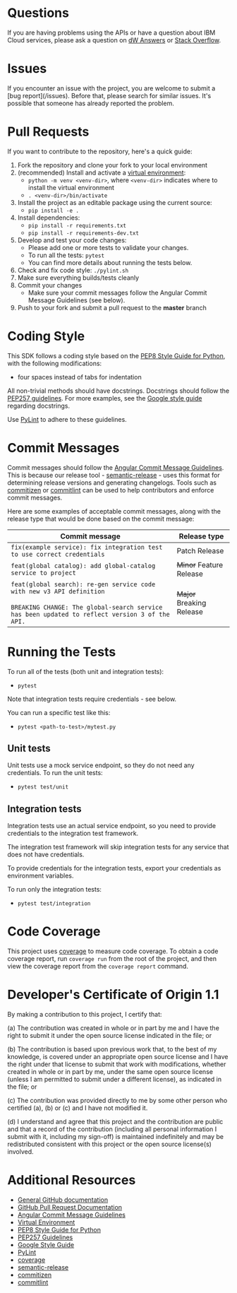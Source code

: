 # Questions
If you are having problems using the APIs or have a question about IBM Cloud services, please ask a question on
[dW Answers](https://developer.ibm.com/answers/questions/ask/?topics=ibm-cloud)
or [Stack Overflow](http://stackoverflow.com/questions/ask?tags=ibm-cloud).

# Issues
If you encounter an issue with the project, you are welcome to submit a
[bug report](<github-repo-url>/issues).
Before that, please search for similar issues. It's possible that someone has already reported the problem.

# Pull Requests
If you want to contribute to the repository, here's a quick guide:
  1. Fork the repository and clone your fork to your local environment
  2. (recommended) Install and activate a [virtual environment](https://docs.python.org/3/tutorial/venv.html):  
     * `python -m venv <venv-dir>`, where `<venv-dir>` indicates where to install the virtual environment
     * `. <venv-dir>/bin/activate`
  3. Install the project as an editable package using the current source:  
     * `pip install -e .`
  4. Install dependencies:  
      * `pip install -r requirements.txt`
      * `pip install -r requirements-dev.txt`
  5. Develop and test your code changes:  
      * Please add one or more tests to validate your changes.
      * To run all the tests: `pytest`
      * You can find more details about running the tests below.
  6. Check and fix code style: `./pylint.sh`
  7. Make sure everything builds/tests cleanly
  8. Commit your changes  
     * Make sure your commit messages follow the Angular Commit Message Guidelines (see below).
  9. Push to your fork and submit a pull request to the **master** branch

# Coding Style
This SDK follows a coding style based on the [PEP8 Style Guide for Python](https://www.python.org/dev/peps/pep-0008/),
with the following modifications:
- four spaces instead of tabs for indentation

All non-trivial methods should have docstrings.
Docstrings should follow the [PEP257 guidelines](https://www.python.org/dev/peps/pep-0257/).
For more examples, see the [Google style guide](https://google.github.io/styleguide/pyguide.html#381-docstrings)
regarding docstrings.

Use [PyLint](https://www.pylint.org/) to adhere to these guidelines.

# Commit Messages
Commit messages should follow the [Angular Commit Message Guidelines](https://github.com/angular/angular/blob/master/CONTRIBUTING.md#-commit-message-guidelines).
This is because our release tool - [semantic-release](https://github.com/semantic-release/semantic-release) -
uses this format for determining release versions and generating changelogs.
Tools such as [commitizen](https://github.com/commitizen/cz-cli) or [commitlint](https://github.com/conventional-changelog/commitlint)
can be used to help contributors and enforce commit messages.

Here are some examples of acceptable commit messages, along with the release type that would be done based on the commit message:

| Commit message                                                                                                                                                              | Release type               |
|-----------------------------------------------------------------------------------------------------------------------------------------------------------------------------|----------------------------|
| `fix(example service): fix integration test to use correct credentials`                                                                                                 | Patch Release              |
| `feat(global catalog): add global-catalog service to project`                                                                                                               | ~~Minor~~ Feature Release  |
| `feat(global search): re-gen service code with new v3 API definition`<br><br>`BREAKING CHANGE: The global-search service has been updated to reflect version 3 of the API.` | ~~Major~~ Breaking Release |

# Running the Tests

To run all of the tests (both unit and integration tests):  
* `pytest`

Note that integration tests require credentials - see below.

You can run a specific test like this:
* `pytest <path-to-test>/mytest.py`

## Unit tests

Unit tests use a mock service endpoint, so they do not need any credentials.
To run the unit tests:  
* `pytest test/unit`

## Integration tests
Integration tests use an actual service endpoint, so you need to provide credentials to the integration test framework.

The integration test framework will skip integration tests for any service that does not have credentials.

To provide credentials for the integration tests, export your credentials as environment variables.

To run only the integration tests:
* `pytest test/integration`

# Code Coverage
This project uses [coverage](https://pypi.org/project/coverage/) to measure code coverage.
To obtain a code coverage report, run `coverage run` from the root of the project,
and then view the coverage report from the `coverage report` command.

# Developer's Certificate of Origin 1.1
By making a contribution to this project, I certify that:

(a) The contribution was created in whole or in part by me and I
   have the right to submit it under the open source license
   indicated in the file; or

(b) The contribution is based upon previous work that, to the best
   of my knowledge, is covered under an appropriate open source
   license and I have the right under that license to submit that
   work with modifications, whether created in whole or in part
   by me, under the same open source license (unless I am
   permitted to submit under a different license), as indicated
   in the file; or

(c) The contribution was provided directly to me by some other
   person who certified (a), (b) or (c) and I have not modified
   it.

(d) I understand and agree that this project and the contribution
   are public and that a record of the contribution (including all
   personal information I submit with it, including my sign-off) is
   maintained indefinitely and may be redistributed consistent with
   this project or the open source license(s) involved.

# Additional Resources
- [General GitHub documentation](https://help.github.com/)
- [GitHub Pull Request Documentation](https://help.github.com/send-pull-requests/)
- [Angular Commit Message Guidelines](https://github.com/angular/angular/blob/master/CONTRIBUTING.md#-commit-message-guidelines)
- [Virtual Environment](https://docs.python.org/3/tutorial/venv.html)
- [PEP8 Style Guide for Python](https://www.python.org/dev/peps/pep-0008/)
- [PEP257 Guidelines](https://www.python.org/dev/peps/pep-0257/)
- [Google Style Guide](https://google.github.io/styleguide/pyguide.html#381-docstrings)
- [PyLint](https://www.pylint.org/)
- [coverage](https://pypi.org/project/coverage/)
- [semantic-release](https://github.com/semantic-release/semantic-release)
- [commitizen](https://github.com/commitizen/cz-cli)
- [commitlint](https://github.com/conventional-changelog/commitlint)
